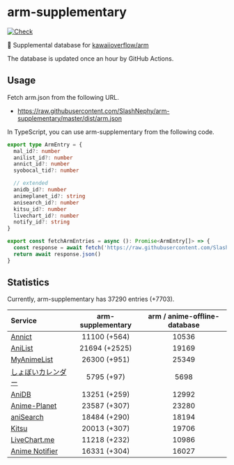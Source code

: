 # arm-supplementary

[![Check](https://github.com/SlashNephy/arm-supplementary/actions/workflows/check-node.yml/badge.svg)](https://github.com/SlashNephy/arm-supplementary/actions/workflows/check-node.yml)

💊 Supplemental database for [kawaiioverflow/arm](https://github.com/kawaiioverflow/arm)

The database is updated once an hour by GitHub Actions.

## Usage

Fetch arm.json from the following URL.

- https://raw.githubusercontent.com/SlashNephy/arm-supplementary/master/dist/arm.json

In TypeScript, you can use arm-supplementary from the following code.

```TypeScript
export type ArmEntry = {
  mal_id?: number
  anilist_id?: number
  annict_id?: number
  syobocal_tid?: number

  // extended
  anidb_id?: number
  animeplanet_id?: string
  anisearch_id?: number
  kitsu_id?: number
  livechart_id?: number
  notify_id?: string
}

export const fetchArmEntries = async (): Promise<ArmEntry[]> => {
  const response = await fetch('https://raw.githubusercontent.com/SlashNephy/arm-supplementary/master/dist/arm.json')
  return await response.json()
}
```

## Statistics

Currently, arm-supplementary has 37290 entries (+7703).

| Service                                     | arm-supplementary | arm / anime-offline-database |
| :------------------------------------------ | :---------------: | :--------------------------: |
| [Annict](https://annict.com)                |   11100 (+564)    |            10536             |
| [AniList](https://anilist.co)               |   21694 (+2525)   |            19169             |
| [MyAnimeList](https://myanimelist.net)      |   26300 (+951)    |            25349             |
| [しょぼいカレンダー](https://cal.syoboi.jp) |    5795 (+97)     |             5698             |
| [AniDB](https://anidb.net)                  |   13251 (+259)    |            12992             |
| [Anime-Planet](https://anime-planet.com)    |   23587 (+307)    |            23280             |
| [aniSearch](https://anisearch.com)          |   18484 (+290)    |            18194             |
| [Kitsu](https://kitsu.io)                   |   20013 (+307)    |            19706             |
| [LiveChart.me](https://livechart.me)        |   11218 (+232)    |            10986             |
| [Anime Notifier](https://notify.moe)        |   16331 (+304)    |            16027             |
